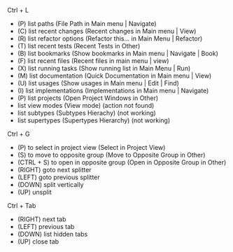 Ctrl + L

- (P) list paths (File Path in Main menu | Navigate)
- (C) list recent changes (Recent changes in Main menu | View)
- (R) list refactor options (Refactor this... in Main Menu | Refactor)
- (T) list recent tests (Recent Tests in Other)
- (B) list bookmarks (Show bookmarks in Main menu | Navigate | Book)
- (F) list recent files (Recent files in main menu | view)
- (X) list running tasks (Show running list in Main Menu | Run)
- (M) list documentation (Quick Documentation in Main menu | View)
- (U) list usages (Show usages in Main menu | Edit | Find)
- (I) list implementations (Implementations in Main menu | Navigate)
- (P) list projects (Open Project Windows in Other)
- list view modes (View mode) (action not found)
- list subtypes (Subtypes Hierachy) (not working)
- list supertypes (Supertypes Hierarchy) (not working)

Ctrl + G

- (P) to select in project view (Select in Project View)
- (S) to move to opposite group (Move to Opposite Group in Other)
- (CTRL + S) to open in opposite group (Open in Opposite Group in Other)
- (RIGHT) goto next splitter
- (LEFT) goto previous splitter
- (DOWN) split vertically
- (UP) unsplit


Ctrl + Tab

- (RIGHT) next tab
- (LEFT) previous tab
- (DOWN) list hidden tabs
- (UP) close tab


